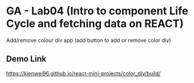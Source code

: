 # GA - Lab04 (Intro to component Life Cycle and fetching data on REACT)

Add/remove colour div app (add button to add or remove color div)

## Demo Link
https://kienwei96.github.io/react-mini-projects/color_div/build/